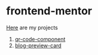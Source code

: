 # frontend-mentor

[Here](https://valdi7913.github.io/frontend-mentor/) are my projects

1. [qr-code-component](./qr-code-component/)
2. [blog-preview-card](./blog-preview-card/)
